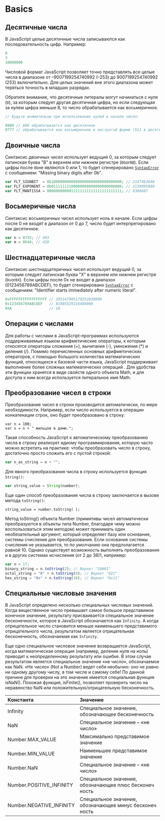 # Basics

## Десятичные числа

В JavaScript целые десятичные числа записываются как последовательность цифр. Например:

```javascript
0
3
10000000
```

Числовой формат JavaScript позволяет точно представлять все целые числа в диапазоне от –9007199254740992 \(–253\) до 9007199254740992 \(253\) включительно. Для целых значений вне этого диапазона может теряться точность в младших разрядах.

Обратите внимание, что десятичные литералы могут начинаться с нуля \(`0`\), за которым следует другая десятичная цифра, но если следующая за нулем цифра меньше 8, то число обрабатывается как восьмеричное.

```javascript
// Будьте внимательны при использование нулей в начале чисел:

0888 // 888 обрабатывается как десятичное
0777 // обрабатывается как восьмеричное в нестрогой форме (511 в десятичной)
```

## Двоичные числа

Синтаксис двоичных чисел использует ведущий 0, за которым следует латинская буква "B" в верхнем или нижнем регистре \(`0b`or`0B`\). Если цифры после `0b`не являются 0 или 1, то будет сгенерировано [`SyntaxError`](https://developer.mozilla.org/en-US/docs/Web/JavaScript/Reference/Global_Objects/SyntaxError) с сообщением: "Missing binary digits after 0b".

```javascript
var FLT_SIGNBIT  = 0b10000000000000000000000000000000; // 2147483648
var FLT_EXPONENT = 0b01111111100000000000000000000000; // 2139095040
var FLT_MANTISSA = 0B00000000011111111111111111111111; // 8388607
```

## Восьмеричные числа

Синтаксис восьмеричных чисел использует ноль в начале. Если цифры после 0 не входят в диапазон от 0 до 7, число будет интерпретировано как десятичное.

```javascript
var n = 0755; // 493
var m = 0644; // 420
```

## Шестнадцатеричные числа

Синтаксис шестнадцатеричных чисел использует ведущий 0, за которым следует латинская буква "X" в верхнем или нижнем регистре \(`0x`or`0X`\). Если цифры после 0x не входят в диапазон \(0123456789ABCDEF\), то будет сгенерировано [`SyntaxError`](https://developer.mozilla.org/en-US/docs/Web/JavaScript/Reference/Global_Objects/SyntaxError) с сообщением: "Identifier starts immediately after numeric literal".

```javascript
0xFFFFFFFFFFFFFFFFF // 295147905179352830000
0x123456789ABCDEF   // 81985529216486900
0XA                 // 10
```

## Операции с числами

Для работы с числами в JavaScript-программах используются поддерживаемые языком арифметические операторы, к которым относятся операторы сложения \(+\), вычитания \(-\), умножения \(\*\) и деления \(/\). Помимо перечисленных основных арифметических операторов, с помощью большого количества математических функций, относящихся к базовой части языка, JavaScript поддерживает выполнение более сложных математических операций . Для удобства эти функции хранятся в виде свойств одного объекта Math, и для доступа к ним всегда используется литеральное имя Math.

## Преобразование чисел в строки

Преобразование чисел в строки производится автоматически, по мере необходимости. Например, если число используется в операции конкатенации строк, оно будет преобразовано в строку:

```text
var n = 100;
var s = n + " жильцов в доме.";
```

Такая способность JavaScript к автоматическому преобразованию числа в строку реализует идиому программирования, которую часто можно встретить на практике: чтобы преобразовать число в строку, достаточно просто сложить его с пустой строкой:

```javascript
var n_as_string = n + "";
```

Для явного преобразования числа в строку используется функция `String()`:

```javascript
var string_value = String(number);
```

Еще один способ преобразования числа в строку заключается в вызове метода `toString()`:

```text
string_value = number.toString( );
```

Метод toString\(\) объекта Number \(примитивы чисел автоматически преобразуются в объекты типа Number, благодаря чему можно воспользоваться этим методом\) может принимать один необязательный аргумент, который определяет базу или основание, системы счисления для преобразования. Если основание системы счисления не указывается, то по умолчанию она предполагается равной 10. Однако существует возможность выполнять преобразования и в других системах исчисления \(от 2 до 36\)1, например:

```javascript
var n = 17;
binary_string = n.toString(2); // Вернет "10001"
octal_string = "0" + n.toString(8); // Вернет "021"
hex_string = "0x" + n.toString(16); // Вернет "0x11"
```

## Специальные числовые значения

В JavaScript определено несколько специальных числовых значений. Когда вещественное число превышает самое большое представимое конечное значение, результату присваивается специальное значение бесконечности, которое в JavaScript обозначается как `Infinity`. А когда отрицательное число становится меньше наименьшего представимого отрицательного числа, результатом является отрицательная бесконечность, обозначаемая как `Infinity`.

Еще одно специальное числовое значение возвращается JavaScript, когда математическая операция \(например, деление нуля на ноль\) приводит к неопределенному результату или ошибке. В этом случае результатом является специальное значение «не число», обозначаемое как NaN. «Не число» \(Not a Number\) ведет себя необычно: оно не равно ни одному другому числу, в том числе и самому себе! По данной причине для проверки на это значение имеется специальная функция isNaN\(\). Похожая функция, isFinite\(\), позволяет проверить число на неравенство NaN или положительную/отрицательную бесконечность.

| Константа | Значение |
| :--- | :--- |
| Infinity | Специальное значение, обозначающее бесконечность |
| NaN | Специальное значение – «не число» |
| Number.MAX\_VALUE | Максимально представимое значение |
| Number.MIN\_VALUE | Наименьшее представимое значение |
| Number.NaN | Специальное значение – «не число» |
| Number.POSITIVE\_INFINITY | Специальное значение, обозначающее плюс бесконеч  ность |
| Number.NEGATIVE\_INFINITY | Специальное значение, обозначающее минус бесконеч ность |

